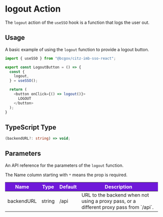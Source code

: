 # logout Action 

The `logout` action of the `useSSO` hook is a function that logs the user out.

## Usage

A basic example of using the `logout` function to provide a logout button.

```JavaScript
import { useSSO } from "@bcgov/citz-imb-sso-react";

export const LogoutButton = () => {
  const {
    logout,
  } = useSSO();

  return (
    <button onClick={() => logout()}>
      LOGOUT
    </button>
  );
}
```

## TypeScript Type

<!-- The following code block is auto generated when types in the package change. -->
<!-- TYPE: AuthService.logout -->
```TypeScript
(backendURL?: string) => void;
```

## Parameters

An API reference for the parameters of the `logout` function.

The Name column starting with `*` means the prop is required.

<table>
  <!-- Table columns -->
  <thead>
    <tr>
      <th style="background: #6f19d9; color: white;">Name</th>
      <th style="background: #6f19d9; color: white;">Type</th>
      <th style="background: #6f19d9; color: white;">Default</th>
      <th style="background: #6f19d9; color: white;">Description</th>
    </tr>
  </thead>

  <!-- Table rows -->
  <tbody>
  <tr>
      <td>backendURL</td>
      <td>string</td>
      <td>/api</td>
      <td>URL to the backend when not using a proxy pass, or a different proxy pass from `/api`.</td>
    </tr>
  </tbody>
</table>

